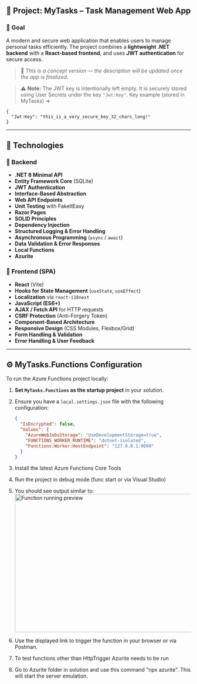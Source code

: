## 📄 Project: **MyTasks – Task Management Web App**

### 🎯 Goal

A modern and secure web application that enables users to manage personal tasks efficiently. The project combines a **lightweight .NET backend** with a **React-based frontend**, and uses **JWT authentication** for secure access.

> 🧪 *This is a concept version — the description will be updated once the app is finalized.*

> ⚠️ **Note:** The JWT key is intentionally left empty. It is securely stored using User Secrets under the key `"Jwt:Key"`.
>  Key example (stored in MyTasks) =>

```
{
  "Jwt:Key": "this_is_a_very_secure_key_32_chars_long!"
}
```

---

## 🧱 Technologies

### 🔧 Backend

- **.NET 8 Minimal API**
- **Entity Framework Core** (SQLite)
- **JWT Authentication**
- **Interface-Based Abstraction**
- **Web API Endpoints**
- **Unit Testing** with FakeItEasy
- **Razor Pages**
- **SOLID Principles**
- **Dependency Injection**
- **Structured Logging & Error Handling**
- **Asynchronous Programming** (`async` / `await`)
- **Data Validation & Error Responses**
- **Local Functions**
- **Azurite**

### 🎨 Frontend (SPA)

- **React** (Vite)
- **Hooks for State Management** (`useState`, `useEffect`)
- **Localization** via `react-i18next`
- **JavaScript (ES6+)**
- **AJAX / Fetch API** for HTTP requests
- **CSRF Protection** (Anti-Forgery Token)
- **Component-Based Architecture**
- **Responsive Design** (CSS Modules, Flexbox/Grid)
- **Form Handling & Validation**
- **Error Handling & User Feedback**

---

## ⚙️ MyTasks.Functions Configuration

To run the Azure Functions project locally:

1. **Set `MyTasks.Functions` as the startup project** in your solution.
2. Ensure you have a `local.settings.json` file with the following configuration:

   ```json
   {
     "IsEncrypted": false,
     "Values": {
       "AzureWebJobsStorage": "UseDevelopmentStorage=true",
       "FUNCTIONS_WORKER_RUNTIME": "dotnet-isolated",
       "Functions:Worker:HostEndpoint": "127.0.0.1:9090"
     }
   }

3. Install the latest Azure Functions Core Tools
4. Run the project in debug mode (func start or via Visual Studio)
5. You should see output similar to: <img width="1117" height="376" alt="Function running preview" src="https://github.com/user-attachments/assets/d82cce60-89d7-4988-924e-0e1680d65374" />
6. Use the displayed link to trigger the function in your browser or via Postman.
7. To test functions other than HttpTrigger Azurite needs to be run
8. Go to  Azurite folder in solution and use this command "npx azurite". This will start the server emulation.
